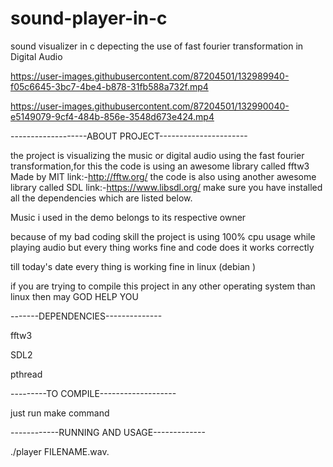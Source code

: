 # sound-player-in-c
sound visualizer in c depecting the use of fast fourier transformation  in Digital Audio


https://user-images.githubusercontent.com/87204501/132989940-f05c6645-3bc7-4be4-b878-31fb588a732f.mp4




https://user-images.githubusercontent.com/87204501/132990040-e5149079-9cf4-484b-856e-3548d673e424.mp4







-------------------ABOUT PROJECT----------------------

the project is visualizing the music or digital audio using the fast fourier transformation,for this the code is using an awesome library 
called fftw3 Made by MIT link:-http://fftw.org/ the code is also using another awesome library called SDL link:-https://www.libsdl.org/ make sure you have installed all the dependencies which are listed below.

Music i used in the demo belongs to its respective owner

because of my bad coding skill the project is using 100% cpu usage while playing audio but every thing works fine and code does it works correctly

till today's date every thing is working fine in linux (debian )

if you are trying to compile this project in any other operating system than linux then may GOD HELP YOU

-------DEPENDENCIES--------------

fftw3

SDL2

pthread

---------TO COMPILE-------------------

just run make command

------------RUNNING AND USAGE-------------

./player FILENAME.wav. 
